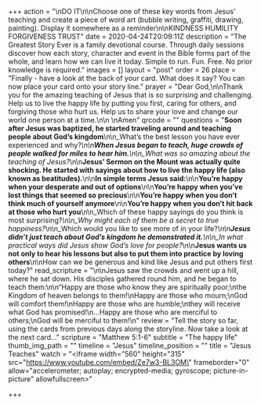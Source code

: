 +++
action = "\nDO IT\n\nChoose one of these key words from Jesus’ teaching and create a piece of word art (bubble writing, graffiti, drawing, painting). Display it somewhere as a reminder\n\nKINDNESS HUMILITY FORGIVENESS TRUST"
date = 2020-04-24T20:09:11Z
description = "The Greatest Story Ever is a family devotional course.  Through daily sessions discover how each story, character and event in the Bible forms part of the whole, and learn how we can live it today. Simple to run. Fun. Free. No prior knowledge is required."
images = []
layout = "post"
order = 26
place = "Finally - have a look at the back of your card. What does it say? You can now place your card onto your story line."
prayer = "Dear God,\n\nThank you for the amazing teaching of Jesus that is so surprising and challenging. Help us to live the happy life by putting you first, caring for others, and forgiving those who hurt us. Help us to share your love and change our world one person at a time.\n\n  \nAmen"
qrcode = ""
questions = "**Soon after Jesus was baptized, he started traveling around and teaching people about God’s kingdom**\n\n_What’s the best lesson you have ever experienced and why?_\n\n**When Jesus began to teach, huge crowds of people walked for miles to hear him.**\n\n_What was so amazing about the teaching of Jesus?_\n\n**Jesus’ Sermon on the Mount was actually quite shocking. He started with sayings about how to live the happy life (also known as beatitudes).**\n\n**In simple terms Jesus said:**\n\n**You’re happy when your desperate and out of options**\n\n**You’re happy when you’ve lost things that seemed so precious**\n\n**You’re happy when you don’t think much of yourself anymore**\n\n**You’re happy when you don’t hit back at those who hurt you**\n\n_Which of these happy sayings do you think is most surprising?_\n\n_Why might each of them be a secret to true happiness?_\n\n_Which would you like to see more of in your life?_\n\n**Jesus didn’t just teach about God’s kingdom he demonstrated it.**\n\n_In what practical ways did Jesus show God’s love for people?_\n\n**Jesus wants us not only to hear his lessons but also to put them into practice by loving others**\n\nHow can we be generous and kind like Jesus and put others first today?"
read_scripture = "\n\nJesus saw the crowds and went up a hill, where he sat down. His disciples gathered round him, and he began to teach them:\n\n“Happy are those who know they are spiritually poor;\nthe Kingdom of heaven belongs to them!\nHappy are those who mourn;\nGod will comfort them!\nHappy are those who are humble;\nthey will receive what God has promised!\n…Happy are those who are merciful to others;\nGod will be merciful to them!\n"
review = "Tell the story so far, using the cards from previous days along the storyline.   Now take a look at the next card…"
scripture = "Matthew 5:1-6"
subtitle = "The happy life"
thumb_img_path = ""
timeline = "Jesus"
timeline_position = ""
title = "Jesus Teaches"
watch = "<iframe width=\"560\" height=\"315\" src=\"https://www.youtube.com/embed/Ze7w3-BL3OM\" frameborder=\"0\" allow=\"accelerometer; autoplay; encrypted-media; gyroscope; picture-in-picture\" allowfullscreen></iframe>"

+++
